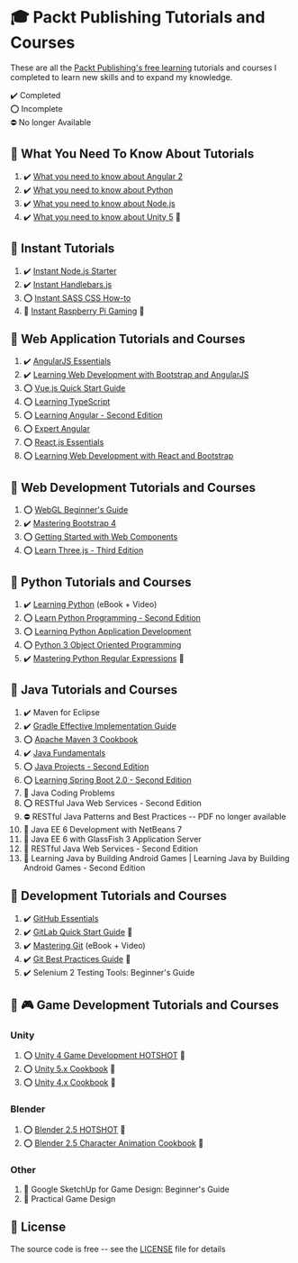 # :mortar_board: Packt Publishing Tutorials and Courses

These are all the [Packt Publishing's free learning][packt] tutorials and courses I completed to learn new skills and to expand my knowledge.

:heavy_check_mark: Completed  
:o: Incomplete  
:no_entry: No longer Available

## :beginner: What You Need To Know About Tutorials

1. :heavy_check_mark: [What you need to know about Angular 2](what-you-need-to-know/what-you-need-to-know-about-angular-2)
2. :heavy_check_mark: [What you need to know about Python](what-you-need-to-know/what-you-need-to-know-about-python)
3. :heavy_check_mark: [What you need to know about Node.js](what-you-need-to-know/what-you-need-to-know-about-nodejs)
4. :heavy_check_mark: [What you need to know about Unity 5](https://github.com/learning-game-development/learning-unity-game-development/tree/master/Packtpub-Unity-Tutorials) :rocket:

## :beginner: Instant Tutorials

1. :heavy_check_mark: [Instant Node.js Starter](instant-tutorials/instant-nodejs-starter)
2. :heavy_check_mark: [Instant Handlebars.js](instant-tutorials/instant-handlebars)
3. :o: [Instant SASS CSS How-to](instant-tutorials/instant-sass-css)
4. :construction: [Instant Raspberry Pi Gaming](instant-raspberrypi-gaming) :rocket:

## :beginner: Web Application Tutorials and Courses

1. :heavy_check_mark: [AngularJS Essentials](web-application-tutorials/angularjs-essentials)
2. :heavy_check_mark: [Learning Web Development with Bootstrap and AngularJS](web-application-tutorials/learning-web-development-with-bootstrap-and-angularjs)
3. :o: [Vue.js Quick Start Guide](web-application-tutorials/vuejs-quick-start-guide)
4. :o: [Learning TypeScript](web-application-tutorials/learning-typescript)
5. :o: [Learning Angular - Second Edition](web-application-tutorials/learning-angular-second-edition)
6. :o: [Expert Angular](web-application-tutorials/expert-angular)
7. :o: [React.js Essentials](web-application-tutorials/reactjs-essentials)
8. :o: [Learning Web Development with React and Bootstrap](web-application-tutorials/learning-web-development-with-react-and-bootstrap)

## :beginner: Web Development Tutorials and Courses

1. :o: [WebGL Beginner's Guide](web-development-tutorials/webgl-beginners-guide)
2. :heavy_check_mark: [Mastering Bootstrap 4](web-development-tutorials/mastering-bootstrap-4)
3. :o: [Getting Started with Web Components](web-development-tutorials/getting-started-with-web-components)
4. :o: [Learn Three.js - Third Edition](web-development-tutorials/learn-threejs)

## :beginner: Python Tutorials and Courses

1. :heavy_check_mark: [Learning Python](python-tutorials-and-courses/learning-python) (eBook + Video)
2. :o: [Learn Python Programming - Second Edition](python-tutorials-and-courses/learn-python-programming-second-edition)
3. :o: [Learning Python Application Development](python-tutorials-and-courses/learning-python-application-development)
4. :o: [Python 3 Object Oriented Programming](python-tutorials-and-courses/python-3-object-oriented-programming)
5. :heavy_check_mark: [Mastering Python Regular Expressions](https://www.packtpub.com/product/mastering-python-regular-expressions/9781783283156) :link:

## :beginner: Java Tutorials and Courses

1. :heavy_check_mark: Maven for Eclipse
2. :heavy_check_mark: [Gradle Effective Implementation Guide](java-tutorials-and-courses/gradle-effective-implementation-guide)
3. :o: [Apache Maven 3 Cookbook](java-tutorials-and-courses/apache-maven-3-cookbook)
4. :heavy_check_mark: [Java Fundamentals](java-tutorials-and-courses/java-fundamentals)
5. :o: [Java Projects - Second Edition](java-tutorials-and-courses/java-projects-second-edition)
6. :o: [Learning Spring Boot 2.0 - Second Edition](java-tutorials-and-courses/learning-spring-boot-second-edition)
7. :construction: Java Coding Problems
8. :o: RESTful Java Web Services - Second Edition
9. :no_entry: RESTful Java Patterns and Best Practices -- PDF no longer available
10. :construction: Java EE 6 Development with NetBeans 7
11. :construction: Java EE 6 with GlassFish 3 Application Server
12. :construction: RESTful Java Web Services - Second Edition
13. :construction: Learning Java by Building Android Games | Learning Java by Building Android Games - Second Edition

## :beginner: Development Tutorials and Courses

1. :heavy_check_mark: [GitHub Essentials](development-tutorials/github-essentials)
2. :heavy_check_mark: [GitLab Quick Start Guide](https://www.packtpub.com/product/gitlab-quick-start-guide/9781789534344) :link:
3. :heavy_check_mark: [Mastering Git](development-tutorials/mastering-git) (eBook + Video)
4. :heavy_check_mark: [Git Best Practices Guide](https://www.packtpub.com/product/git-best-practices-guide/9781783553730) :link:
5. :heavy_check_mark: Selenium 2 Testing Tools: Beginner's Guide

## :beginner: :video_game: Game Development Tutorials and Courses

### Unity

1. :o: [Unity 4 Game Development HOTSHOT](https://github.com/learning-game-development/learning-unity-game-development/tree/master/Packtpub-Unity-Tutorials) :rocket:
2. :o: [Unity 5.x Cookbook](https://github.com/learning-game-development/learning-unity-game-development/tree/master/Packtpub-Unity-Tutorials) :rocket:
3. :o: [Unity 4.x Cookbook](https://github.com/learning-game-development/learning-unity-game-development/tree/master/Packtpub-Unity-Tutorials) :rocket:

### Blender

1. :o: [Blender 2.5 HOTSHOT](https://github.com/learning-game-development/learning-game-development-tools/tree/master/learning-blender/blender-25-hotshot) :rocket:
2. :o: [Blender 2.5 Character Animation Cookbook](https://github.com/learning-game-development/learning-game-development-tools/tree/master/learning-blender/character-animation-cookbook) :rocket:

### Other

1. :construction: Google SketchUp for Game Design: Beginner's Guide
2. :construction: Practical Game Design

## :page_with_curl: License

The source code is free -- see the [LICENSE](LICENSE) file for details

[packt]: https://www.packtpub.com/free-learning
